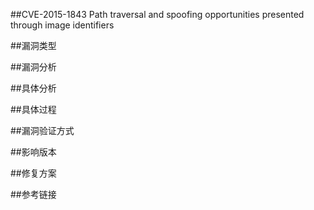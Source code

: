 ##CVE-2015-1843 Path traversal and spoofing opportunities presented through image identifiers


##漏洞类型


##漏洞分析



##具体分析



##具体过程



##漏洞验证方式


##影响版本


##修复方案


##参考链接
